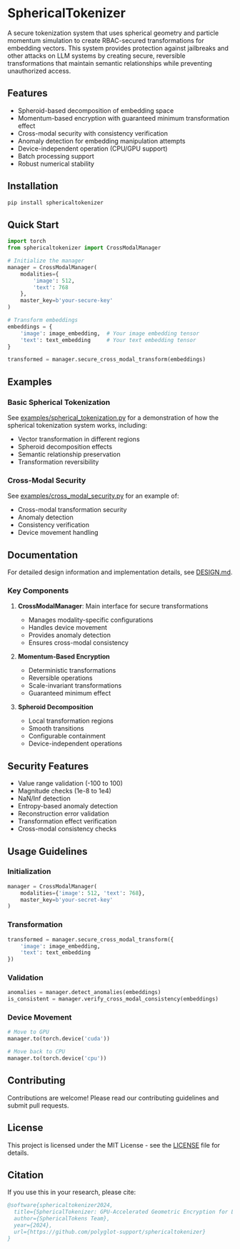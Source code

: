 # SphericalTokenizer

A secure tokenization system that uses spherical geometry and particle momentum simulation to create RBAC-secured transformations for embedding vectors. This system provides protection against jailbreaks and other attacks on LLM systems by creating secure, reversible transformations that maintain semantic relationships while preventing unauthorized access.

## Features

- Spheroid-based decomposition of embedding space
- Momentum-based encryption with guaranteed minimum transformation effect
- Cross-modal security with consistency verification
- Anomaly detection for embedding manipulation attempts
- Device-independent operation (CPU/GPU support)
- Batch processing support
- Robust numerical stability

## Installation

```bash
pip install sphericaltokenizer
```

## Quick Start

```python
import torch
from sphericaltokenizer import CrossModalManager

# Initialize the manager
manager = CrossModalManager(
    modalities={
        'image': 512,
        'text': 768
    },
    master_key=b'your-secure-key'
)

# Transform embeddings
embeddings = {
    'image': image_embedding,  # Your image embedding tensor
    'text': text_embedding     # Your text embedding tensor
}

transformed = manager.secure_cross_modal_transform(embeddings)
```

## Examples

### Basic Spherical Tokenization

See [examples/spherical_tokenization.py](examples/spherical_tokenization.py) for a demonstration of how the spherical tokenization system works, including:
- Vector transformation in different regions
- Spheroid decomposition effects
- Semantic relationship preservation
- Transformation reversibility

### Cross-Modal Security

See [examples/cross_modal_security.py](examples/cross_modal_security.py) for an example of:
- Cross-modal transformation security
- Anomaly detection
- Consistency verification
- Device movement handling

## Documentation

For detailed design information and implementation details, see [DESIGN.md](DESIGN.md).

### Key Components

1. **CrossModalManager**: Main interface for secure transformations
   - Manages modality-specific configurations
   - Handles device movement
   - Provides anomaly detection
   - Ensures cross-modal consistency

2. **Momentum-Based Encryption**
   - Deterministic transformations
   - Reversible operations
   - Scale-invariant transformations
   - Guaranteed minimum effect

3. **Spheroid Decomposition**
   - Local transformation regions
   - Smooth transitions
   - Configurable containment
   - Device-independent operations

## Security Features

- Value range validation (-100 to 100)
- Magnitude checks (1e-8 to 1e4)
- NaN/Inf detection
- Entropy-based anomaly detection
- Reconstruction error validation
- Transformation effect verification
- Cross-modal consistency checks

## Usage Guidelines

### Initialization

```python
manager = CrossModalManager(
    modalities={'image': 512, 'text': 768},
    master_key=b'your-secret-key'
)
```

### Transformation

```python
transformed = manager.secure_cross_modal_transform({
    'image': image_embedding,
    'text': text_embedding
})
```

### Validation

```python
anomalies = manager.detect_anomalies(embeddings)
is_consistent = manager.verify_cross_modal_consistency(embeddings)
```

### Device Movement

```python
# Move to GPU
manager.to(torch.device('cuda'))

# Move back to CPU
manager.to(torch.device('cpu'))
```

## Contributing

Contributions are welcome! Please read our contributing guidelines and submit pull requests.

## License

This project is licensed under the MIT License - see the [LICENSE](LICENSE) file for details.

## Citation

If you use this in your research, please cite:

```bibtex
@software{sphericaltokenizer2024,
  title={SphericalTokenizer: GPU-Accelerated Geometric Encryption for LLM Security},
  author={SphericalTokens Team},
  year={2024},
  url={https://github.com/polyglot-support/sphericaltokenizer}
}
